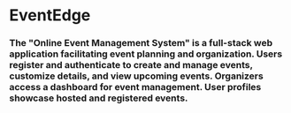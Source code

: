 # EventEdge

### The "Online Event Management System" is a full-stack web application facilitating event planning and organization. Users register and authenticate to create and manage events, customize details, and view upcoming events. Organizers access a dashboard for event management. User profiles showcase hosted and registered events.
